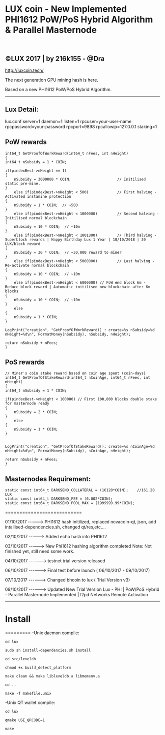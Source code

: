 <b> LUX coin - New Implemented PHI1612 PoW/PoS Hybrid Algorithm & Parallel Masternode </b><br /><br />
======================================================================================================

©LUX 2017 | by 216k155 - @Dra
----------------------------

http://luxcoin.tech/

The next generation GPU mining hash is here.

Based on a new PHI1612 PoW/PoS Hybrid Algorithm.

-----------------------------

Lux Detail:
-----------
lux.conf
	server=1
	daemon=1
	listen=1
	rpcuser=your-user-name
	rpcpassword=your-password
	rpcport=9898
	rpcallowip=127.0.0.1
	staking=1

PoW rewards
-----------
    int64_t GetProofOfWorkReward(int64_t nFees, int nHeight)
	{
    int64_t nSubsidy = 1 * COIN;

    if(pindexBest->nHeight == 1)
    {
        nSubsidy = 3000000 * COIN;                     // Initilised static pre-mine. 
    }
        else if(pindexBest->nHeight < 500)             // First halving - Activated instamine protection 
    {
        nSubsidy = 1 * COIN;  // ~500
    }
        else if(pindexBest->nHeight < 1000000)         // Second halving - Initilised normal blockchain
    {
        nSubsidy = 10 * COIN;  // ~10m
    }
        else if(pindexBest->nHeight < 1001000)         // Third halving - Superblock rewards | Happy Birthday Lux 1 Year | 10/10/2018 | 30 LUX/block reward 
    {
        nSubsidy = 30 * COIN;  // ~30,000 reward to miner
    }
        else if(pindexBest->nHeight < 5000000)         // Last halving - Re-activate normal blockchain
    {
        nSubsidy = 10 * COIN;  // ~10m
    }
		else if(pindexBest->nHeight < 6000000) // PoW end block 6m - Reduce block reward | Automatic initilised new blockchain after 6m blocks 
    {
        nSubsidy = 10 * COIN;  // ~10m
    }
        else
    {
        nSubsidy = 1 * COIN; 
    }

    LogPrint("creation", "GetProofOfWorkReward() : create=%s nSubsidy=%d nHeight=%d\n", FormatMoney(nSubsidy), nSubsidy, nHeight);

    return nSubsidy + nFees;
	} 

PoS rewards
-----------
	// Miner's coin stake reward based on coin age spent (coin-days)
	int64_t GetProofOfStakeReward(int64_t nCoinAge, int64_t nFees, int nHeight)
	{
    int64_t nSubsidy = 1 * COIN;

    if(pindexBest->nHeight < 100000) // First 100,000 blocks double stake for masternode ready
    {
        nSubsidy = 2 * COIN;
    }
        else
    {
        nSubsidy = 1 * COIN;
    }


    LogPrint("creation", "GetProofOfStakeReward(): create=%s nCoinAge=%d nHeight=%d\n", FormatMoney(nSubsidy), nCoinAge, nHeight);

    return nSubsidy + nFees;
	}

Masternodes Requirement:
------------------------
	static const int64_t DARKSEND_COLLATERAL = (16120*COIN);    //161.20 LUX 
	static const int64_t DARKSEND_FEE = (0.002*COIN);
	static const int64_t DARKSEND_POOL_MAX = (1999999.99*COIN);

===========================

01/10/2017 -----> PHI1612 hash initilized, replaced novacoin-qt, json, add intallised-dependencies.sh, changed qt/res,etc....

02/10/2017 -----> Added echo hash into PHI1612

03/10/2017 -----> New Phi1612 hashing algorithm completed
Note: Not finished yet, still need some work. 

04/10/2017 ------> testnet trial version released

06/10/2017 ------> Final test before launch ( 06/10/2017 - 09/10/2017)

07/10/2017 ------> Changed bhcoin to lux ( Trial Version v3)

09/10/2017 ------> Updated New Trial Version Lux - PHI | PoW/PoS Hybrid - Parallel Masternode Implemented | I2pd Networks Remote Activation

-------------------------------------------------------------------

# Install
=========
-Unix daemon compile:

	cd lux

	sudo sh install-dependencies.sh install

	cd src/leveldb

	chmod +x build_detect_platform

	make clean && make libleveldb.a libmemenv.a

	cd ..

	make -f makefile.unix 

-Unix QT wallet compile:

	cd lux

	qmake USE_QRCODE=1

	make

